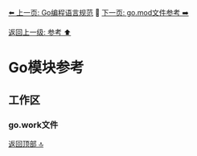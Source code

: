 [⬅️ 上一页: Go编程语言规范](Go编程语言规范.md) 🚦 [下一页: go.mod文件参考 ➡️](go.mod文件参考.md)

[返回上一级: 参考 ⬆️](../参考.md)

# Go模块参考

## 工作区

### go.work文件

[返回顶部 🔝](#Go模块参考)